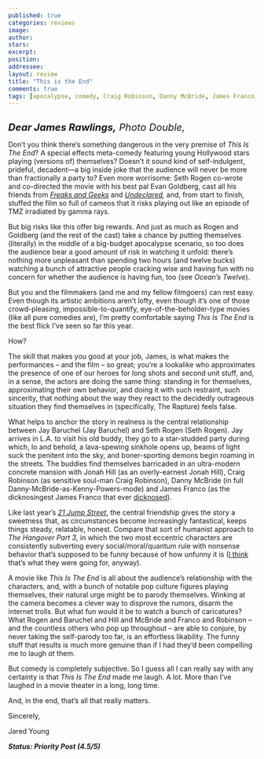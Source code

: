 ```yaml
---
published: true
categories: reviews
image:
author: 
stars: 
excerpt: 
position: 
addressee: 
layout: review
title: "This is the End"
comments: true
tags: [apocalypse, comedy, Craig Robinson, Danny McBride, James Franco, Jay Baruchel, Letters, Seth Rogan]
---
```

<div><p><span class="full-image-block ssNonEditable"><span><a href="/letters/2013/6/12/this-is-the-end.html"><img src="http://static.squarespace.com/static/5005f6bcc4aa41161b33e89e/5329cf1fe4b07c068ebf74de/5329cf1fe4b07c068ebf7859/1371052893523/this-is-the-end.jpg" alt="" /></a></span></span></p>
<p><em style="font-size:120%;"><span style="font-size:120%;"><strong>Dear James Rawlings,</strong> Photo Double, </span></em></p>
<p>Don&rsquo;t you think there&rsquo;s something dangerous in the very premise of <em>This Is The End</em>? A special effects meta-comedy featuring young Hollywood stars playing (versions of) themselves? Doesn&rsquo;t it sound kind of self-indulgent, prideful, decadent&mdash;a big inside joke that the audience will never be more than fractionally a party to? Even more worrisome: Seth Rogen co-wrote and co-directed the movie with his best pal<em> </em>Evan Goldberg, cast all his friends from <a href="http://movies.netflix.com/WiMovie/Freaks_and_Geeks/70253797?trkid=1889703"><em>Freaks and Geeks</em></a> and <a href="http://movies.netflix.com/WiMovie/Undeclared/70253798?trkid=1889703"><em>Undeclared</em></a><em>,</em> and, from start to finish, stuffed the film so full of cameos that it risks playing out like an episode of TMZ irradiated by gamma rays.</p>
<p>But big risks like this offer big rewards. And just as much as Rogen and Goldberg (and the rest of the cast) take a chance by putting themselves (literally) in the middle of a big-budget apocalypse scenario, so too does the audience bear a good amount of risk in watching it unfold: there&rsquo;s nothing more unpleasant than spending two hours (and twelve bucks) watching a bunch of attractive people cracking wise and having fun with no concern for whether the audience is having fun, too (see <em>Ocean&rsquo;s Twelve</em>).</p>
<p>But you and the filmmakers (and me and my fellow filmgoers) can rest easy. Even though its artistic ambitions aren&rsquo;t lofty, even though it&rsquo;s one of those crowd-pleasing, impossible-to-quantify, eye-of-the-beholder-type movies (like all pure comedies are), I&rsquo;m pretty comfortable saying <em>This Is The End</em> is the best flick I&rsquo;ve seen so far this year.</p>
<p>How?</p>
<p>The skill that makes you good at your job, James, is what makes the performances &ndash; and the film &ndash; so great; you&rsquo;re a lookalike who approximates the presence of one of our heroes for long shots and second unit stuff, and, in a sense, the actors are doing the same thing: standing in for themselves, approximating their own behavior, and doing it with such restraint, such sincerity, that nothing about the way they react to the decidedly outrageous situation they find themselves in (specifically, The Rapture) feels false.</p>
<p>What helps to anchor the story in realness is the central relationship between Jay Baruchel (Jay Baruchel) and Seth Rogen (Seth Rogen). Jay arrives in L.A. to visit his old buddy, they go to a star-studded party during which, lo and behold, a lava-spewing sinkhole opens up, beams of light suck the penitent into the sky, and boner-sporting demons begin roaming in the streets. The buddies find themselves barricaded in an ultra-modern concrete mansion with Jonah Hill (as an overly-earnest Jonah Hill), Craig Robinson (as sensitive soul-man Craig Robinson), Danny McBride (in full Danny-McBride-as-Kenny-Powers-mode) and James Franco (as the dicknosingest James Franco that ever <a href="http://filmdrunk.uproxx.com/2011/01/james-franco-refers-to-himself-in-the-third-person-now">dicknosed</a>).&nbsp;</p>
<p>Like last year&rsquo;s <a href="/letters/2012/3/15/sxsw-postcard-21-jump-street.html"><em>21 Jump Street</em></a>, the central friendship gives the story a sweetness that, as circumstances become increasingly fantastical, keeps things steady, relatable, honest. Compare that sort of humanist approach to <em>The Hangover Part 3</em>, in which the two most eccentric characters are consistently subverting every social/moral/quantum rule with nonsense behavior that&rsquo;s supposed to be funny because of how unfunny it is (<a href="/letters/2013/5/24/the-hangover-part-3.html">I think</a> that&rsquo;s what they were going for, anyway).</p>
<p>A movie like <em>This Is The End</em> is all about the audience&rsquo;s relationship with the characters, and, with a bunch of notable pop culture figures playing themselves, their natural urge might be to parody themselves. Winking at the camera becomes a clever way to disprove the rumors, disarm the internet trolls. But what fun would it be to watch a bunch of caricatures? What Rogen and Baruchel and Hill and McBride and Franco and Robinson &ndash; and the countless others who pop up throughout &ndash; are able to conjure, by never taking the self-parody too far, is an effortless likability. The funny stuff that results is much more genuine than if I had they&rsquo;d been compelling me to laugh <em>at</em> them.&nbsp;</p>
<p>But comedy is completely subjective. So I guess all I can really say with any certainty is that <em>This Is The End</em> made me laugh. A lot. More than I&rsquo;ve laughed in a movie theater in a long, long time.&nbsp; &nbsp;</p>
<p>And, in the end, that&rsquo;s all that really matters.</p>
<p>Sincerely,</p>
<p>Jared Young</p>
<p><strong><em>Status: Priority Post</em><em> (4.5/5</em><em>)</em></strong></p></div>
